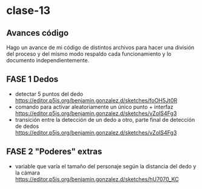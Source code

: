 # clase-13
## Avances código
Hago un avance de mi código de distintos archivos para hacer una división del proceso y del mismo modo respaldo cada funcionamiento y lo documento independientemente.
## FASE 1 Dedos
* detectar 5 puntos del dedo <https://editor.p5js.org/benjamin.gonzalez.d/sketches/foOH5Jt0R>
* comando para activar aleatoriamente un único punto + interfaz <https://editor.p5js.org/benjamin.gonzalez.d/sketches/vZoIS4Fg3>
* transición entre la detección de un dedo a otro, parte final de detección de dedos <https://editor.p5js.org/benjamin.gonzalez.d/sketches/vZoIS4Fg3>

## FASE 2 "Poderes" extras
* variable que varía el tamaño del personaje según la distancia del dedo y la cámara <https://editor.p5js.org/benjamin.gonzalez.d/sketches/hU7070_KC>
